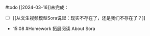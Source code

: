 #todo 
[[2024-03-16]]未完成：
- [ ] [[从文生视频模型Sora说起：现实不存在了，还是我们不存在了？]]

- 15:08 #Homework 拓展阅读 About Sora 